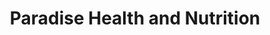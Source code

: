 ---
title: "Paradise Health and Nutrition"
url: /melbourne/paradise-health-and-nutrition/
shop: Bioladen
---